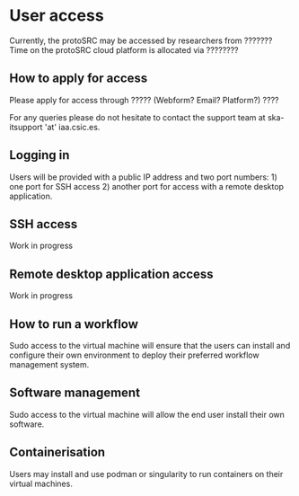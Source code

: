 # User access

Currently, the protoSRC may be accessed by researchers from ??????? Time on the protoSRC cloud platform is allocated via ????????

## How to apply for access 

Please apply for access through ????? (Webform? Email? Platform?) ????

For any queries please do not hesitate to contact the support team at ska-itsupport 'at' iaa.csic.es. 

## Logging in 

Users  will be provided with a public IP address and two port numbers: 
      1) one port for SSH access
      2) another port for access with a remote desktop application.

## SSH access

Work in progress 

## Remote desktop application access 

Work in progress 

## How to run a workflow

Sudo access to the virtual machine will ensure that the users can install and configure their own environment to deploy their preferred workflow management system.

## Software management 

Sudo access to the virtual machine will allow the end user install their own software. 

## Containerisation

Users may install and use podman or singularity to run containers on their virtual machines.  
